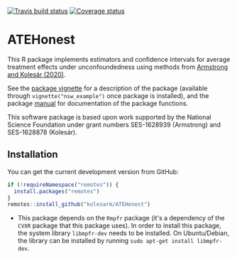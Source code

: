 [![Travis build status](https://travis-ci.com/kolesarm/ATEHonest.svg?branch=master)](https://travis-ci.com/kolesarm/ATEHonest) [![Coverage status](https://codecov.io/gh/kolesarm/ATEHonest/branch/master/graph/badge.svg)](https://codecov.io/github/kolesarm/ATEHonest?branch=master)

# ATEHonest

This R package implements estimators and confidence intervals for average
treatment effects under unconfoundedness using methods from [Armstrong and
Kolesár (2020)](https://arxiv.org/abs/1712.04594).


See the [package vignette](doc/nsw_example.pdf) for a description of the package
(available through `vignette("nsw_example")` once package is installed), and
the package [manual](doc/manual.pdf) for documentation of the package functions.

This software package is based upon work supported by the National Science
Foundation under grant numbers SES-1628939 (Armstrong) and SES-1628878
(Kolesár).

## Installation

You can get the current development version from GitHub:

``` r
if (!requireNamespace("remotes")) {
  install.packages("remotes")
}
remotes::install_github("kolesarm/ATEHonest")
```

- This package depends on the `Rmpfr` package (it's a dependency of the `CVXR`
  package that this package uses). In order to install this package, the system
  library `libmpfr-dev` needs to be installed. On Ubuntu/Debian, the library can
  be installed by running `sudo apt-get install libmpfr-dev`.
